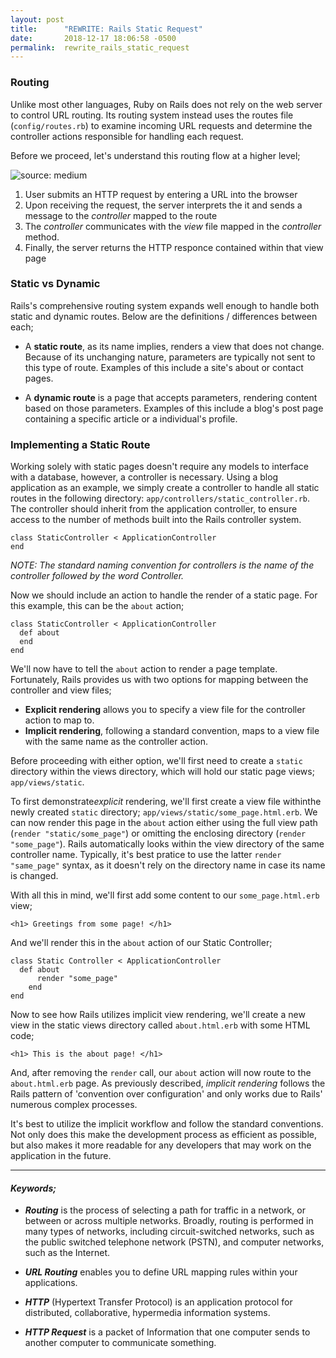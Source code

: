 ```yaml
---
layout: post
title:      "REWRITE: Rails Static Request"
date:       2018-12-17 18:06:58 -0500
permalink:  rewrite_rails_static_request
---
```


### Routing

Unlike most other languages, Ruby on Rails does not rely on the web server to control URL routing. Its routing system instead uses the routes file (`config/routes.rb`) to examine incoming URL requests and determine the controller actions responsible for handling each request.

Before we proceed, let's understand this routing flow at a higher level;

![source: medium](https://cdn-images-1.medium.com/max/800/1*KK61kGXrkaFBDfY7uWukyQ.png)

1. User submits an HTTP request by entering a URL into the browser
2. Upon receiving the request, the server interprets the it and sends a message to the *controller* mapped to the route
3. The *controller* communicates with the *view* file mapped in the *controller* method.
4. Finally, the server returns the HTTP responce contained within that view page

### Static vs Dynamic

Rails's comprehensive routing system expands well enough to handle both static and dynamic routes. Below are the definitions / differences between each;

* A **static route**, as its name implies, renders a view that does not change. Because of its unchanging nature, parameters are typically not sent to this type of route. Examples of this include a site's about or contact pages.

* A **dynamic route** is a page that accepts parameters, rendering content based on those parameters. Examples of this include a blog's post page containing a specific article or a individual's profile. 

### Implementing a Static Route

Working solely with static pages doesn't require any models to interface with a database, however, a controller is necessary. Using a blog application as an example, we simply create a controller to handle all static routes in the following directory: `app/controllers/static_controller.rb`. The controller should inherit from the application controller, to ensure access to the number of methods built into the Rails controller system. 

```
class StaticController < ApplicationController
end 
```

*NOTE: The standard naming convention for controllers is the name of the controller followed by the word Controller.*

Now we should include an action to handle the render of a static page. For this example, this can be the `about` action;

```
class StaticController < ApplicationController
  def about
  end
end
```

We'll now have to tell the `about` action to render a page template. Fortunately, Rails provides us with two options for mapping between the controller and view files;

* **Explicit rendering** allows you to specify a view file for the controller action to map to.
* **Implicit rendering**, following a standard convention, maps to a view file with the same name as the controller action.

Before proceeding with either option, we'll first need to create a `static` directory within the views directory, which will hold our static page views; `app/views/static`. 

To first demonstrate*explicit* rendering, we'll first create a view file withinthe newly created `static` directory; `app/views/static/some_page.html.erb`. We can now render this page in the `about` action either using the full view path (`render "static/some_page"`) or omitting the enclosing directory (`render "some_page"`). Rails automatically looks within the view directory of the same controller name. Typically, it's best pratice to use the latter `render "same_page"` syntax, as it doesn't rely on the directory name in case its name is changed. 

With all this in mind, we'll first add some content to our `some_page.html.erb` view;

`<h1> Greetings from some page! </h1>`

And we'll render this in the `about` action of our Static Controller;

```
class Static Controller < ApplicationController
  def about
	  render "some_page"
	end
end
```

Now to see how Rails utilizes implicit view rendering, we'll create a new view in the static views directory called `about.html.erb` with some HTML code;

`<h1> This is the about page! </h1>` 

And, after removing the `render` call, our `about` action will now route to the `about.html.erb` page. As previously described, *implicit rendering* follows the Rails pattern of 'convention over configuration' and only works due to Rails' numerous complex processes. 

It's best to utilize the implicit workflow and follow the standard conventions. Not only does this make the development process as efficient as possible, but also makes it more readable for any developers that may work on the application in the future. 

------

#### *Keywords;*

* ***Routing*** is the process of selecting a path for traffic in a network, or between or across multiple networks. Broadly, routing is performed in many types of networks, including circuit-switched networks, such as the public switched telephone network (PSTN), and computer networks, such as the Internet.

* ***URL Routing*** enables you to define URL mapping rules within your applications.

* ***HTTP*** (Hypertext Transfer Protocol) is an application protocol for distributed, collaborative, hypermedia information systems.

* ***HTTP Request*** is a packet of Information that one computer sends to another computer to communicate something.


